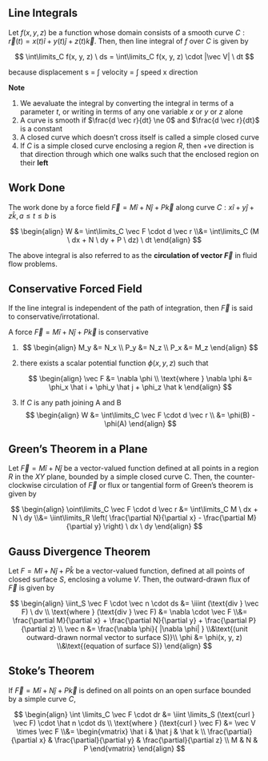 ## Line Integrals

Let $f(x, y, z)$ be a function whose domain consists of a smooth curve $C: \vec r(t) = x(t) \hat i + y(t) \hat j + z(t) \vec k$. Then, then line integral of $f$ over $C$ is given by

$$
\int\limits_C f(x, y, z) \ ds = \int\limits_C f(x, y, z) \cdot |\vec V| \ dt
$$

because displacement s = $\int$ velocity = $\int$ speed x direction

**Note**

1. We aevaluate the integral by converting the integral in terms of a parameter $t$, or writing in terms of any one variable $x$ or $y$ or $z$ alone
2. A curve is smooth if $\frac{d \vec r}{dt} \ne 0$ and $\frac{d \vec r}{dt}$ is a constant
3. A closed curve which doesn’t cross itself is called a simple closed curve
4. If $C$ is a simple closed curve enclosing a region $R$, then +ve direction is that direction through which one walks such that the enclosed region on their **left**

## Work Done

The work done by a force field $\vec F = M \hat i + N \hat j + P \vec k$ along curve $C: x \hat i + y \hat j + z \hat k, a \le t \le b$ is

$$
\begin{align}
W &= \int\limits_C \vec F \cdot d \vec r \\&= \int\limits_C (M \ dx + N \ dy + P \ dz) \ dt
\end{align}
$$

The above integral is also referred to as the **circulation of vector $\vec F$** in fluid flow problems.

## Conservative Forced Field

If the line integral is independent of the path of integration, then $\vec F$ is said to conservative/irrotational.

A force $\vec F = M \hat i + N \hat j + P \vec k$ is conservative

1. $$
   \begin{align}
   M_y &= N_x \\
	 P_y &= N_z \\
	 P_x &= M_z
   \end{align}
   $$

2. there exists a scalar potential function $\phi(x, y, z)$ such that
   
	 $$
   \begin{align}
   \vec F &= \nabla \phi \\
	 \text{where } \nabla \phi &= \phi_x \hat i + \phi_y \hat j + \phi_z \hat k
   \end{align}
   $$

3. If $C$ is any path joining A and B
   $$
   \begin{align}
   W &= \int\limits_C \vec F \cdot d \vec r \\   &= \phi(B) - \phi(A)
   \end{align}
   $$

## Green’s Theorem in a Plane

Let $\vec F = M \hat i + N \hat j$ be a vector-valued function defined at all points in a region $R$ in the $XY$ plane, bounded by a simple closed curve C. Then, the counter-clockwise circulation of $\vec F$ or flux or tangential form of Green’s theorem is given by

$$
\begin{align}
\oint\limits_C \vec F \cdot d \vec r &= \int\limits_C M \ dx + N \ dy \\&= \iint\limits_R 
\left( \frac{\partial N}{\partial x} - \frac{\partial M}{\partial y} \right)
\ dx \ dy
\end{align}
$$

## Gauss Divergence Theorem

Let $F = M \hat i + N \hat j + P \hat k$ be a vector-valued function, defined at all points of closed surface $S$, enclosing a volume $V$. Then, the outward-drawn flux of $\vec F$ is given by

$$
\begin{align}
\iint_S \vec F \cdot \vec n \cdot ds &=
\iiint (\text{div } \vec F) \ dv \\
\text{where }
(\text{div } \vec F) &= \nabla \cdot \vec F \\&= \frac{\partial M}{\partial x} + \frac{\partial N}{\partial y} + \frac{\partial P}{\partial z} \\
\vec n &= \frac{\nabla \phi}{ |\nabla \phi| } \\&\text{(unit outward-drawn normal vector to surface S)}\\
\phi &= \phi(x, y, z) \\&\text{(equation of surface S)}
\end{align}
$$

## Stoke’s Theorem

If $\vec F = M \hat i + N \hat j + P \vec k$ is defined on all points on an open surface bounded by a simple curve $C$,

$$
\begin{align}
\int \limits_C \vec F \cdot dr &=
\iint \limits_S (\text{curl } \vec F) \cdot \hat n \cdot ds \\
\text{where }
(\text{curl } \vec F) &= \vec V \times \vec F \\&= \begin{vmatrix}
\hat i & \hat j & \hat k \\
\frac{\partial}{\partial x} & \frac{\partial}{\partial y} & \frac{\partial}{\partial z} \\
M & N & P
\end{vmatrix}
\end{align}
$$

